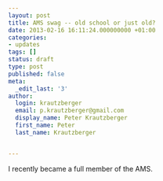 ```yaml
---
layout: post
title: AMS swag -- old school or just old?
date: 2013-02-16 16:11:24.000000000 +01:00
categories:
- updates
tags: []
status: draft
type: post
published: false
meta:
  _edit_last: '3'
author:
  login: krautzberger
  email: p.krautzberger@gmail.com
  display_name: Peter Krautzberger
  first_name: Peter
  last_name: Krautzberger


---
```


I recently became a full member of the AMS.